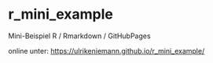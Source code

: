 # r_mini_example

Mini-Beispiel R / Rmarkdown / GitHubPages

online unter: https://ulrikeniemann.github.io/r_mini_example/
